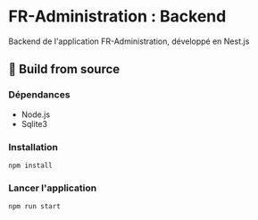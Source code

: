 # FR-Administration : Backend

Backend de l'application FR-Administration, développé en Nest.js

## 🧱 Build from source

### Dépendances

- Node.js
- Sqlite3

### Installation

```
npm install
```

### Lancer l'application

```
npm run start
```
